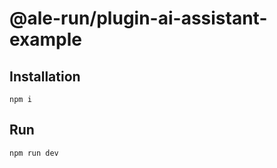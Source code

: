# @ale-run/plugin-ai-assistant-example



## Installation

```shell
npm i
```

## Run

```shell
npm run dev
```

